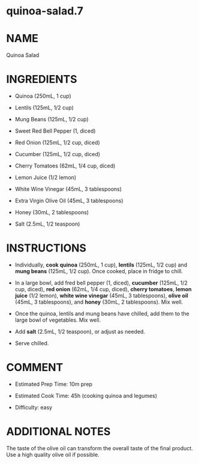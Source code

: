 # quinoa-salad.7

# NAME

Quinoa Salad

# INGREDIENTS

  - Quinoa (250mL, 1 cup)

  - Lentils (125mL, 1/2 cup)

  - Mung Beans (125mL, 1/2 cup)

  - Sweet Red Bell Pepper (1, diced)

  - Red Onion (125mL, 1/2 cup, diced)

  - Cucumber (125mL, 1/2 cup, diced)

  - Cherry Tomatoes (62mL, 1/4 cup, diced)

  - Lemon Juice (1/2 lemon)

  - White Wine Vinegar (45mL, 3 tablespoons)

  - Extra Virgin Olive Oil (45mL, 3 tablespoons)

  - Honey (30mL, 2 tablespoons)

  - Salt (2.5mL, 1/2 teaspoon)

# INSTRUCTIONS

  - Individually, **cook quinoa** (250mL, 1 cup), **lentils** (125mL,
    1/2 cup) and **mung beans** (125mL, 1/2 cup). Once cooked, place in
    fridge to chill.

  - In a large bowl, add fred bell pepper (1, diced), **cucumber**
    (125mL, 1/2 cup, diced), **red onion** (62mL, 1/4 cup, diced),
    **cherry tomatoes**, **lemon juice** (1/2 lemon), **white wine
    vinegar** (45mL, 3 tablespoons), **olive oil** (45mL, 3
    tablespoons), and **honey** (30mL, 2 tablespoons). Mix well.

  - Once the quinoa, lentils and mung beans have chilled, add them to
    the large bowl of vegetables. Mix well.

  - Add **salt** (2.5mL, 1/2 teaspoon), or adjust as needed.

  - Serve chilled.

# COMMENT

  - Estimated Prep Time: 10m prep

  - Estimated Cook Time: 45h (cooking quinoa and legumes)

  - Difficulty: easy

# ADDITIONAL NOTES

The taste of the olive oil can transform the overall taste of the final
product. Use a high quality olive oil if possible.

